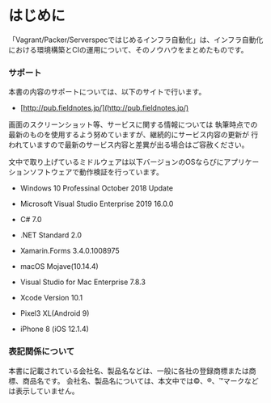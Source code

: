 # はじめに

「Vagrant/Packer/Serverspecではじめるインフラ自動化」は、インフラ自動化における環境構築とCIの運用について、そのノウハウをまとめたものです。

### サポート

本書の内容のサポートについては、以下のサイトで行います。

- [http://pub.fieldnotes.jp/](http://pub.fieldnotes.jp/)



画面のスクリーンショット等、サービスに関する情報については
執筆時点での最新のものを使用するよう努めていますが、継続的にサービス内容の更新が
行われていますので最新のサービス内容と差異が出る場合はご容赦ください。

文中で取り上げているミドルウェアは以下バージョンのOSならびにアプリケーションソフトウェアで動作検証を行っています。

- Windows 10 Professinal October 2018 Update
- Microsoft Visual Studio Enterprise 2019 16.0.0
- C# 7.0
- .NET Standard 2.0
- Xamarin.Forms 3.4.0.1008975

- macOS Mojave(10.14.4)
- Visual Studio for Mac Enterprise 7.8.3
- Xcode Version 10.1

- Pixel3 XL(Android 9)
- iPhone 8 (iOS 12.1.4)

### 表記関係について

本書に記載されている会社名、製品名などは、一般に各社の登録商標または商標、商品名です。
会社名、製品名については、本文中では©、®、™マークなどは表示していません。

